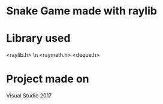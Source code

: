 # Snake Game made with raylib

# Library used
<raylib.h> \n
<raymath.h>
<deque.h>

# Project made on
Visual Studio 2017
